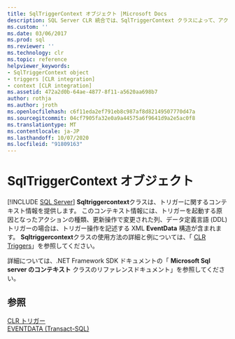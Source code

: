 ```yaml
---
title: SqlTriggerContext オブジェクト |Microsoft Docs
description: SQL Server CLR 統合では、SqlTriggerContext クラスによって、アクションの種類や操作中に変更された列などのトリガーのコンテキスト情報が提供されます。
ms.custom: ''
ms.date: 03/06/2017
ms.prod: sql
ms.reviewer: ''
ms.technology: clr
ms.topic: reference
helpviewer_keywords:
- SqlTriggerContext object
- triggers [CLR integration]
- context [CLR integration]
ms.assetid: 472a2d0b-64ae-4877-8f11-a5620aa698b7
author: rothja
ms.author: jroth
ms.openlocfilehash: c6f11eda2ef791eb8c987af8d82149507770d47a
ms.sourcegitcommit: 04cf7905fa32e0a9a44575a6f9641d9a2e5ac0f8
ms.translationtype: MT
ms.contentlocale: ja-JP
ms.lasthandoff: 10/07/2020
ms.locfileid: "91809163"
---
```

# <a name="sqltriggercontext-object"></a>SqlTriggerContext オブジェクト
 [!INCLUDE [SQL Server](../../includes/applies-to-version/sqlserver.md)]
  **Sqltriggercontext**クラスは、トリガーに関するコンテキスト情報を提供します。 このコンテキスト情報には、トリガーを起動する原因となったアクションの種類、更新操作で変更された列、データ定義言語 (DDL) トリガーの場合は、トリガー操作を記述する XML **EventData** 構造が含まれます。 **Sqltriggercontext**クラスの使用方法の詳細と例については、「 [CLR Triggers](/dotnet/framework/data/adonet/sql/clr-triggers)」を参照してください。  
  
 詳細については、.NET Framework SDK ドキュメントの「 **Microsoft Sql server のコンテキスト** クラスのリファレンスドキュメント」を参照してください。  
  
## <a name="see-also"></a>参照  
 [CLR トリガー](/dotnet/framework/data/adonet/sql/clr-triggers)   
 [EVENTDATA &#40;Transact-SQL&#41;](../../t-sql/functions/eventdata-transact-sql.md)  
  

